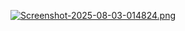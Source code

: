 [![Screenshot-2025-08-03-014824.png](https://i.postimg.cc/Qxv6ZBFk/Screenshot-2025-08-03-014824.png)](https://postimg.cc/Tpqjr3qp)
